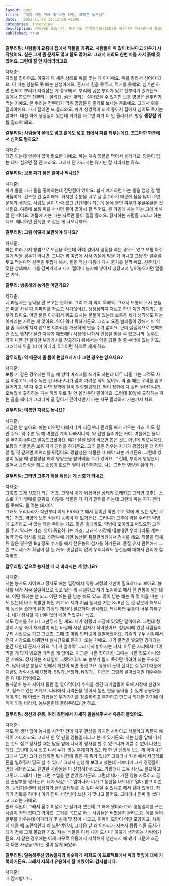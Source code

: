 ```yaml
---
layout: post
title:  "대파 가정 재배 및 보관 요령, 차재준 농부님"
date:   2021-11-20 13:12:00 +0200
categories: interview
description: 비워둬도 좋습니다. 혹시라도 검색최적화(SEO)를 원한다면 채워넣는게 좋습니다.
published: true
---
```


**갈무리팀: 사람들이 요즘에 집에서 작물을 가꿔요. 사람들이 파 값이 비싸다고 키우기 시작했어요. 실은 그게 좀 문제도 많고 탈도 많아요. 그래서 저희도 한번 파를 사서 흙에 꽂았어요. 그런데 잘 안 자라더라고요.**  
   
차재준:  
자리를 잡아야죠. 이렇게 다 세운 상태로 파를 꽂는 게 아니에요. 위를 잘라서 심어야 돼요. 이 파는 양분도 못 빠는 신생아에요. 혼자서 힘을 못주고, 먹지를 못해요. 심기만 하면 안되고 뿌리가 자리잡는 게 중요해요. 뿌리에 굵은 뿌리가 있고 잔뿌리가 있거든요. 흙에서 뽑으면 잔뿌리는 잘려요. 굵은 뿌리는 살아있을 수 있지만 보통 영양은 잔뿌리가 먹는 거예요. 큰 뿌리는 잔뿌리가 먹은 영양분을 줄기로 보내는 통로예요. 그래서 위를 잘라야해요. 파가 잘리면 또 올라와요. 파가 생명력이 되게 좋아서 집에서 심어도 죽지는 않아요. 대신 파에 생장점이 있는데 거기를 자르면 파가 더 안 올라가요. 항상 **생장점 위**를 잘라야 돼요.  
 
**갈무리팀: 사람들이 물에도 넣고 흙에도 넣고 집에서 파를 키우는데요. 조그마한 화분에서 심어도 될까요?**  
   
차재준:  
되긴 되는데 양분이 많이 필요한 거예요. 파는 계속 양분을 먹어서 올라가요. 양분이 없는 데다 심으면 잘 안 자라요. 그래서 안 자라지는 않지만 잘 자라지는 않죠.  
   
**갈무리팀: 보통 파가 물은 얼마나 먹나요?**  
   
차재준:  
파가 물을 파가 물을 좋아하는데 장단점이 있어요. 쉽게 얘기하면 파는 물을 엄청 잘 빨아들여요. 건조한 건 싫어해요. 하지만 수분을 너무 잘 흡수하기 때문에 물을 많이 주면 문제가 생겨요. 사람도 살이 탄력 있고 탄탄해야 되는데 물에 불면 피부가 쭈글쭈글한 것 처럼요. 여름에 보통 파를 사시면 물이 많아서 잘 썩어요. 봄 가을에 사는 파는 그에 비해 잘 안 썩어요. 여름에 사는 파는 자르면 물이 질질 흘러요. 장사하는 사람들 코라고 하는데요. 왜냐하면 진득한 코 같은 게 나오니까요.  
   
**갈무리팀: 그럼 어떻게 보관해야 되나요?**  
   
차재준:  
파는 여러 가지 방법으로 보관을 하는데 아예 썰어서 냉동을 하는 경우도 있고 보통 아주 길게 먹을 경우가 아니면, 그니까 봄 여름에 사서 겨울에 먹을 거 아니고 그냥 한 일주일 두고 먹는다면 신문을 두껍게 해서, 물을 적신 다음에 다시 물기를 살짝 빼요. 신문지가 젖은 상태에서 파를 감싸가지고 다시 랩이나 봉지에 넣어서 냉장고에 넣어놓으시면 열흘은 가요.  
   
**갈무리: 병충해와 농약은 어떤가요?**  
   
차재준:  
네 파농사는 농약을 안 쓰고는 못하죠. 그리고 파 약이 독해요. 그래서 보통의 도시 분들은 파를 사갈 때 이파리를 자르고 사가잖아요.   생장점까지 자르고 하얀 쪽만 가져가는 경우가 많아요. 어떤 분은 아까워서 위도 드시는 분들이 있는데 보통은 제가 생각해도 파는 이파리는 자르는 게 맞아요. 약이 워낙 독하거든요. 그리고 요즘 벌레들이 강해서 파 약을 좀 독하게 치지 않으면 이파리를 깨끗하게 만들 수가 없어요. 근데 실질적으로 연백부 긴 것도 좋지만 물건 자체가 깨끗해야 시장에 나가서 인정을 받을 수 있으니까. 농부도 약이 나쁜 건 알지만 부가가치를 창출하기 위해서는 약을 강한 걸 줄 수밖에 없는 거죠. 그러니까 약을 1:1 이 아니라, 5:1 이런 식으로 세게 하죠.  
   
**갈무리팀:  약 때문에 좀 몸이 편찮으시거나 그런 경우는 없으세요?**  
   
차재준:  
보통 저 같은 경우에는 약칠 때 방역 마스크를 쓰기도 하는데 너무 더울 때는 그것도 사실 어렵고요. 아주 독한 건 사타구니가 많이 가려운 약도 있어요. 약 줄 때는 우비를 입고 들어가고, 약 다 주고 나면 장화에 물이 철렁철렁해요. 땀이 장화에 다 흘러 들어가니까. 오뉴월에 출하하는 파는 허리 위로 잘 안 올라온단 말이에요. 그런데 10월에 출하하는 파는 골을 째니까 그러니까 골 깊이가 깊어지면서 파는 자꾸 올라와서 가슴까지 차요.  
   
**갈무리팀: 여름인 지금도 높나요?**  
   
차재준:  
지금은 안 높아요. 파는 더우면 나빠지니까 지금부터 관리를 해서 키우는 거죠. 약도 잘 안 줘요. 약 주면 뭐 해 여름엔 계속 나빠지니까, 약 값만 들어가는 거야. 여름에는 물이 잘 빠져야 된다고 말씀드렸잖아요. 얘가 물을 많이 먹으면 뽑은 것도 아닌데 썩으니까요.  
보통의 식물들은 보통 자기 관리를 하거든요. 고추 같은 경우는 자기가 광합성을 더 하면 안 될 것 같으면 이파리를 뒤집어요. 광합성은 식물은 다 해야 되는 거거든요. 그런데 영양이 있을 때 광합성을 해야 영양분을 받아먹을 수가 있어요. 그런데, 뿌리에 영양분이 없어서 광합성을 해도 소용이 없으면 잎이 뒤집어져요. 나는 그러면 영양을 줘야 돼.  
   
**갈무리팀: 그러면 고추가 잎을 뒤집는 게 신호가 되네요.**  
   
차재준:  
그렇죠 그게 신호가 되는 거죠. 그래서 이게 뒤집어진 상태가 오래되고 그러면 고추는 스스로 자기 열매를 떨궈요. 이렇듯 식물은 다 자기 관리를 하는데 그런데 파는 자기 관리를 못해요. 물 먹는 돼지야.  
그래도 우리나라가 작년부터 이제 PRS라고 해서 등록된 약만 주고 약에 써 있는 양만 주라는 거죠. 약병에 보면 작물이 등록이 돼 있거든요.   그러니까 고추에 약을 주려면 약병에 고추라고 써 있는 약만 주라는 거죠. 같은 벌레라도. 약병에 오이라고 써있으면 고추를 주지 말라는 거죠. 양이 중요하다는 거죠. 그래서 시장에 내보내면 우리나라도 계속 농약 잔류 검사를 해요. 의정부에 가면 농산물 품질관리원에서 검사를 해요. 작물을 엽채류 같은 경우엔 1kg 정도 수거를 해서 잔류농약 검사를 하거든요.   품질 유지 관련해서 그런 프로세스가 확립이 잘 된 거죠. 옛날같지 않게 우리나라도 농산물에 대해서 관리가 철저하죠.  

**갈무리팀: 앞으로 농사할 때 더 바라시는 게 있나요?**  
   
차재준:  
저는 농사도 지어보고 장사도 해본 입장에서 유통 과정의 개선이 필요하다고 보아요. 농사를 내가 지금 실질적으로 짓고 있는 게 시설하고 저기 노지하고 해서 한 만평이 넘는데요. 어떤 해에는 안 되고 어떤 해는 좀 남는 해도 있죠. 많이 남는 해는 뭐 몇 억을 버는 때도 있는데 아주 특별한 해인 거고요. 제가 지금 농사한 지는 8~9년 된 것 같은데 해보니까 농산물 출하의 유통 과정의 개선이 필요하다 생각해요. 왜냐하면 유통이 너무 과하구나. 내가 장사할 때 너무 많이 떼어 먹었구나 싶죠.  
저도 장사를 하다가 그만두게 된 게요. 제가 청량리 시장에 있었단 말이에요. 그런데 청량리 시장 쪽이 재개발이 되는 바람에 시장 입지가 작아졌어요. 청량리에 있던 사람들이 구리 시장으로 가고 그랬죠. 그때 또 마침 인터넷이 활발해졌어요. 기존의 구두 시장에서 전자 시장으로 바뀌면서 실시간으로 문자가 오는 거에요. 내가 물건을 넣으면 경매되는 순간 나한테 문자가 와요. ‘니 거 얼마야’ 그러니까 밝아지는 거지. 어두운 자리에서 떼어먹을 게 많지 밝으면 떼먹을 게 없어요. 지금은 나쁜 짓이지만 그때는 나쁜 짓도 아니었던 거에요. 장사하는 스타일이 그랬으니까. 또 농부가 팔지 못하면 버려야 되는 구조였죠. 많이 배운 분들로 인해서 개선이 되면 좋겠고요. 유통이 돈이 된다는 걸 알기 때문에 지금도 가락시장에 D청과, S청과, H청과, N청과… 이름은 그렇게 달아났지만 대주주들은 다 대기업이에요.  
농사꾼이 농사 지어서 올린 걸 팔아먹어서 수익을 챙긴 대기업들이 도매 시장에 신경쓰고, 힘쓰고 있는 거예요. 나라에서 나라돈을 넣어서 농민 편을 들어줄 수 있게 공용화를 해야 되는데 어쨌든 기업들은 부가가치를 창출하려고 투자하고 만드니 최대한 자기네 이익이 되길 바라지, 농부들한테 돌려주려고 안 하죠.  
 
**갈무리팀: 생산과 유통, 여러 측면에서 자세히 말씀해주셔서 유용히 들었어요.**  
  
차재준:  
저도 별 생각 없이 농사를 시작한 건데 자꾸 관심을 가지면 사람이고 식물이고 뭐든지 애착이 가더라고요. 그래서 한 몇 년을 영농일지라고 쓴 게 있거든요. 저는 남들 앞에 나서는 것도 싫고 장사할 때는 남들 앞에 나서야 장사를 할 수 있으니까 어쩔 수 없이 나섰는데요. 그런데 농사 짓고 나서 누가 ‘영농 후계자가 있는데 한 번 신청해 보는 게 어떠냐?’ 그래서 ‘그럼 그거 신청하면 뭐 나한테 좋은 게 뭐가 있냐?’ 그랬더니 ‘나라에서 저금리로 돈을 빌려줘서 땅도 살 수 있다.’ 그래서 신청해 보려고 했는데 가보니까 그게 경쟁률이 엄청 세더라고요. 웬만한 사람들은 다 신청하더라고요. 가봤더니 교육 시간도 필요하고 그렇대. 그래서 나는 그런 수업을 안 받았었거든요. 그런데 내가 가진 영농 자료하고 금전 출납부를 썼거든요. 내가 약값으로 얼마나가 나가고 농산물 내보내고 얼마 받고 이런 거. 농업기술센터 담당자가 금전출납부를 좀 갖다 주실 수 있냐고 해서 갖다 줬어요. 자기가 검토를 하더니 이거 진짜 사장님이 쓰신 거 맞냐고 물어요. 그러더니 진짜 잘 썼다고 그러는 거에요.  
원래 직원이 그래서 점수 미달로 안 될거라 했는데 그 해에 됐더라고요. 영농일지를 쓰는 사람이 거의 없다고 봐야죠. 그거를 목표로 하는 사람들은 써봤을지 몰라도요. 예를 들어 열무를 키우는데 이파리가 몇 실제 몇 장이 나오고, 이파리 모양이 어떤 모양이고, 처음에 나올 때 노란색인데 왜 노란색인지, 그다음 날 왜 이파리가 지는지 등등 식물 도사가 되기 전에 그게 필요한 거죠. 저는 ‘식물은 이제 내가 도사다’ 이렇게 생각하는 사람이거든요. 저 같은 경우에는 이제 거꾸로 유통에서 시작해서 생산까지 해 봤기 때문에 조금 더 다른 사람들보다는 많이 알게 되었죠.  
  
**갈무리팀: 말씀해주신 영농일지와 비슷하게 저희도 이 프로젝트에서 파와 깻잎에 대해 기록하거든요. 그래서 저희가 유용하게 잘 배웠어요. 감사합니다.**  
   
차재준:  
네 감사합니다.
  
  